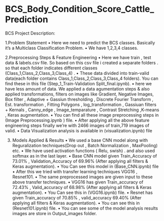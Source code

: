 # BCS_Body_Condition_Score_Cattle_Prediction
BCS Project Description:

1.Problem Statement
•	Here we need to predict the BCS classes. Basically it’s a Multiclass Classification Problem.
•	We have 1,2,3,4 classes.



2.Preprocessing Steps & Feature Engineering
•	Here we have train , test data & labels.csv file. So based on this csv file i created  a separate folders . so that each folder indicates different classes (Class_1,Class_2,Class_3,Class_4) .
•	These data divided into train-valid data(each folder contains Class_1,Class_2,Class_3,Class_4 folders). You can find these in this file (Step_1_Train-Validation Split_final.ipynb).
•	here we have less amount of data. We applied a data agumentation steps & also applied transformations, filters on images like Gradient, Negative Images, Box filter , Adaptive + Gassiun thresholding , Discrete Fourier Transform , Est. transformation , Fitting Polygons , log_transformation , Gassiuan filters + Kernals , Canny_edge , Image_temparature , Contrast Stretching ,K-means , Keras augmentation. 
•	You can find all these image preprocessing steps in (Image Preprocessing.ipynb ) file.
•	After applying all the above feature engineering steps finally we’re with 2466 images of train,719 images of valid. 
•	Data Visualization analysis is available in (visualization.ipynb) file




3. Models Applied & Results 
•	We used a base CNN model along with Reguralization techniques(Drop out , Batch Normalization , MaxPooling) etc.
•	We have used activation functions ( Relu, swish) . and also used softmax as in the last layer.
•	Base CNN model given Train_Accuracy of 73.01% , Validation_Accuracy of 69.96% (After applying all filters & Keras augmentation). 
•	You Can see this model in (Base_CNN.ipynb) file
•	After this we tried with transfer learning techniques VGG16 , Resnet101.
•	The same preprocessed images  are given input to these above transfer techniques.
•	VGG16 has given Train_accuracy of  72.43% , Valid_accuracy of 68.98% (After applying all filters & Keras augmentation).
•	You Can see this in (VGG16.ipynb) file.
•	Resnet has given Train_accuracy of 70.85% , valid_accuracy 69.40% (After applying all filters & Keras augmentation).
•	You can see this in (Resnet101.ipynb) file.
•	You can see some of the model analysis results images are store in Output_images folder. 

